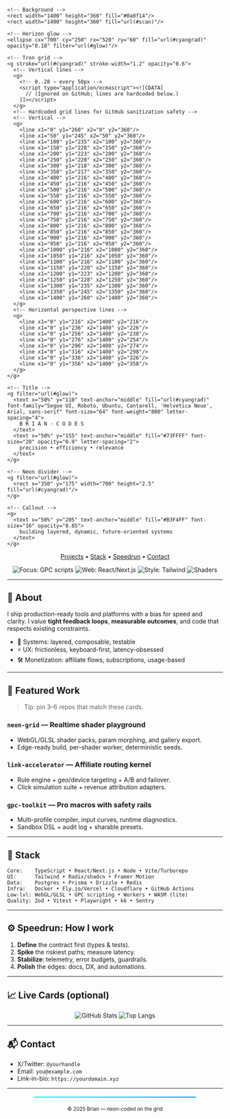 <!--
  GitHub Profile README — Tron-style "Website"
  Author: Brian
  Notes:
    - Pure README, no external assets required.
    - Uses inline SVG for neon grid + glow accents (renders on GitHub).
    - Sections linked like a single-page site.
    - Edit placeholders as needed.
-->

<!-- HERO / BANNER -->
<p align="center">
  <!-- Inline SVG neon grid banner -->
  <svg viewBox="0 0 1400 360" width="100%" height="auto" role="img" aria-label="TRON neon banner">
    <defs>
      <!-- Neon cyan -->
      <linearGradient id="cyangrad" x1="0%" y1="0%" x2="100%" y2="0%">
        <stop offset="0%" stop-color="#00FFF0"/>
        <stop offset="50%" stop-color="#00D1FF"/>
        <stop offset="100%" stop-color="#00A3FF"/>
      </linearGradient>
      <!-- Glow filter -->
      <filter id="glow" x="-100%" y="-100%" width="300%" height="300%">
        <feGaussianBlur stdDeviation="4" result="blur"/>
        <feMerge>
          <feMergeNode in="blur"/>
          <feMergeNode in="SourceGraphic"/>
        </feMerge>
      </filter>
      <!-- Soft scanlines -->
      <pattern id="scan" width="4" height="4" patternUnits="userSpaceOnUse">
        <rect width="4" height="2" fill="rgba(255,255,255,0.03)"/>
        <rect y="2" width="4" height="2" fill="rgba(0,0,0,0.0)"/>
      </pattern>
    </defs>

    <!-- Background -->
    <rect width="1400" height="360" fill="#0a0f14"/>
    <rect width="1400" height="360" fill="url(#scan)"/>

    <!-- Horizon glow -->
    <ellipse cx="700" cy="250" rx="520" ry="60" fill="url(#cyangrad)" opacity="0.18" filter="url(#glow)"/>

    <!-- Tron grid -->
    <g stroke="url(#cyangrad)" stroke-width="1.2" opacity="0.6">
      <!-- Vertical lines -->
      <g>
        <!-- 0..28 ~ every 50px -->
        <script type="application/ecmascript"><![CDATA[
          // (Ignored on GitHub; lines are hardcoded below.)
        ]]></script>
      </g>
      <!-- Hardcoded grid lines for GitHub sanitization safety -->
      <!-- Vertical -->
      <g>
        <line x1="0" y1="260" x2="0" y2="360"/>
        <line x1="50" y1="245" x2="50" y2="360"/>
        <line x1="100" y1="235" x2="100" y2="360"/>
        <line x1="150" y1="228" x2="150" y2="360"/>
        <line x1="200" y1="223" x2="200" y2="360"/>
        <line x1="250" y1="220" x2="250" y2="360"/>
        <line x1="300" y1="218" x2="300" y2="360"/>
        <line x1="350" y1="217" x2="350" y2="360"/>
        <line x1="400" y1="216" x2="400" y2="360"/>
        <line x1="450" y1="216" x2="450" y2="360"/>
        <line x1="500" y1="216" x2="500" y2="360"/>
        <line x1="550" y1="216" x2="550" y2="360"/>
        <line x1="600" y1="216" x2="600" y2="360"/>
        <line x1="650" y1="216" x2="650" y2="360"/>
        <line x1="700" y1="216" x2="700" y2="360"/>
        <line x1="750" y1="216" x2="750" y2="360"/>
        <line x1="800" y1="216" x2="800" y2="360"/>
        <line x1="850" y1="216" x2="850" y2="360"/>
        <line x1="900" y1="216" x2="900" y2="360"/>
        <line x1="950" y1="216" x2="950" y2="360"/>
        <line x1="1000" y1="216" x2="1000" y2="360"/>
        <line x1="1050" y1="216" x2="1050" y2="360"/>
        <line x1="1100" y1="216" x2="1100" y2="360"/>
        <line x1="1150" y1="220" x2="1150" y2="360"/>
        <line x1="1200" y1="223" x2="1200" y2="360"/>
        <line x1="1250" y1="228" x2="1250" y2="360"/>
        <line x1="1300" y1="235" x2="1300" y2="360"/>
        <line x1="1350" y1="245" x2="1350" y2="360"/>
        <line x1="1400" y1="260" x2="1400" y2="360"/>
      </g>
      <!-- Horizontal perspective lines -->
      <g>
        <line x1="0" y1="216" x2="1400" y2="216"/>
        <line x1="0" y1="236" x2="1400" y2="226"/>
        <line x1="0" y1="256" x2="1400" y2="238"/>
        <line x1="0" y1="276" x2="1400" y2="254"/>
        <line x1="0" y1="296" x2="1400" y2="274"/>
        <line x1="0" y1="316" x2="1400" y2="298"/>
        <line x1="0" y1="336" x2="1400" y2="326"/>
        <line x1="0" y1="356" x2="1400" y2="358"/>
      </g>
    </g>

    <!-- Title -->
    <g filter="url(#glow)">
      <text x="50%" y="110" text-anchor="middle" fill="url(#cyangrad)" font-family="Segoe UI, Roboto, Ubuntu, Cantarell, 'Helvetica Neue', Arial, sans-serif" font-size="64" font-weight="800" letter-spacing="4">
        B R I A N · C O D E S
      </text>
      <text x="50%" y="155" text-anchor="middle" fill="#73FFFF" font-size="20" opacity="0.9" letter-spacing="2">
        precision • efficiency • relevance
      </text>
    </g>

    <!-- Neon divider -->
    <g filter="url(#glow)">
      <rect x="350" y="175" width="700" height="2.5" fill="url(#cyangrad)"/>
    </g>

    <!-- Callout -->
    <g>
      <text x="50%" y="205" text-anchor="middle" fill="#B3F4FF" font-size="16" opacity="0.85">
        building layered, dynamic, future-oriented systems
      </text>
    </g>
  </svg>
</p>

<!-- NAV -->
<p align="center">
  <a href="#projects">Projects</a> •
  <a href="#stack">Stack</a> •
  <a href="#speedrun">Speedrun</a> •
  <a href="#contact">Contact</a>
</p>

<!-- BADGE STRIP -->
<p align="center">
  <img alt="Focus: GPC scripts" src="https://img.shields.io/badge/Focus-GPC%20Scripts-00d1ff?style=for-the-badge&labelColor=001018">
  <img alt="Web: React/Next.js" src="https://img.shields.io/badge/Web-React%2FNext.js-00e7ff?style=for-the-badge&labelColor=001018">
  <img alt="Style: Tailwind" src="https://img.shields.io/badge/Style-Tailwind-00b3ff?style=for-the-badge&labelColor=001018">
  <img alt="Shaders" src="https://img.shields.io/badge/Graphics-Shaders-00a3ff?style=for-the-badge&labelColor=001018">
</p>

---

## 👾 About

I ship production-ready tools and platforms with a bias for speed and clarity. I value **tight feedback loops**, **measurable outcomes**, and code that respects existing constraints.

- 🧠 Systems: layered, composable, testable
- ⚡ UX: frictionless, keyboard-first, latency-obsessed
- 🛠️ Monetization: affiliate flows, subscriptions, usage-based

---

## 🔭 Featured Work <a id="projects"></a>

> Tip: pin 3–6 repos that match these cards.

### `neon-grid` — Realtime shader playground
- WebGL/GLSL shader packs, param morphing, and gallery export.
- Edge-ready build, per-shader worker, deterministic seeds.

### `link-accelerator` — Affiliate routing kernel
- Rule engine + geo/device targeting + A/B and failover.
- Click simulation suite + revenue attribution adapters.

### `gpc-toolkit` — Pro macros with safety rails
- Multi-profile compiler, input curves, runtime diagnostics.
- Sandbox DSL + audit log + sharable presets.

---

## 🧩 Stack <a id="stack"></a>

```text
Core:    TypeScript • React/Next.js • Node • Vite/Turborepo
UI:      Tailwind • Radix/shadcn • Framer Motion
Data:    Postgres • Prisma • Drizzle • Redis
Infra:   Docker • Fly.io/Vercel • Cloudflare • GitHub Actions
Low-lvl: WebGL/GLSL • GPC scripting • Workers • WASM (lite)
Quality: Zod • Vitest • Playwright • k6 • Sentry
```

---

## ⚙️ Speedrun: How I work <a id="speedrun"></a>

1. **Define** the contract first (types & tests).
2. **Spike** the riskiest paths; measure latency.
3. **Stabilize**: telemetry, error budgets, guardrails.
4. **Polish** the edges: docs, DX, and automations.

---

## 📈 Live Cards (optional)

<p align="center">
  <!-- Swap USERNAME -->
  <img alt="GitHub Stats" src="https://github-readme-stats.vercel.app/api?username=USERNAME&show_icons=true&theme=tokyonight&hide_border=true" />
  <img alt="Top Langs" src="https://github-readme-stats.vercel.app/api/top-langs/?username=USERNAME&layout=compact&theme=tokyonight&hide_border=true" />
</p>

---

## 📬 Contact <a id="contact"></a>

- X/Twitter: `@yourhandle`
- Email: `you@example.com`
- Link-in-bio: `https://yourdomain.xyz`

---

<!-- FOOTER: neon divider -->
<p align="center">
  <svg viewBox="0 0 1200 30" width="100%" height="30" aria-hidden="true">
    <defs>
      <linearGradient id="cyangrad2" x1="0%" y1="0%" x2="100%" y2="0%">
        <stop offset="0%" stop-color="#00FFF0"/>
        <stop offset="50%" stop-color="#00D1FF"/>
        <stop offset="100%" stop-color="#00A3FF"/>
      </linearGradient>
      <filter id="softglow" x="-100%" y="-100%" width="300%" height="300%">
        <feGaussianBlur stdDeviation="3" result="b"/>
        <feMerge><feMergeNode in="b"/><feMergeNode in="SourceGraphic"/></feMerge>
      </filter>
    </defs>
    <rect x="150" y="13" width="900" height="4" fill="url(#cyangrad2)" filter="url(#softglow)"/>
  </svg>
</p>

<p align="center">
  <sub>© <span id="year">2025</span> Brian — neon-coded on the grid</sub>
</p>

<!--
Edit guide:
- Replace USERNAME and contact info.
- Reorder/rename Featured Work items or convert to pinned repo links.
- The SVGs are self-contained; no external assets required.
- GitHub strips most CSS, so styling is achieved via SVGs and layout via HTML/Markdown only.
-->
